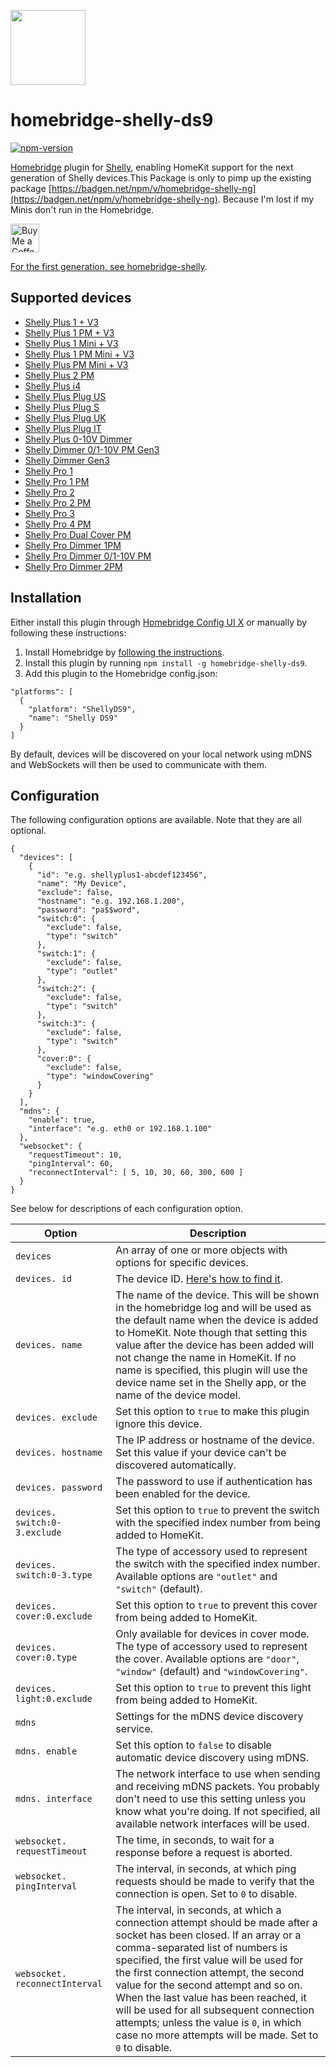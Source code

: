 <a href="https://github.com/cubi1337/homebridge-shelly-ng"><img src="homebridge-shelly-ng.png" height="120"></a>

# homebridge-shelly-ds9

[![npm-version](https://badgen.net/npm/v/homebridge-shelly-ds9)](https://www.npmjs.com/package/homebridge-shelly-ds9)

[Homebridge](https://homebridge.io) plugin for [Shelly](https://shelly.cloud),
enabling HomeKit support for the next generation of Shelly devices.This Package is only to pimp up the existing package [https://badgen.net/npm/v/homebridge-shelly-ng](https://badgen.net/npm/v/homebridge-shelly-ng). Because I'm lost if my Minis don't run in the Homebridge.

<a href='https://ko-fi.com/cubi1337' target='_blank'><img height='35' style='border:0px;height:46px;' src='https://az743702.vo.msecnd.net/cdn/kofi3.png?v=0' border='0' alt='Buy Me a Coffee at ko-fi.com' />

For the first generation, see [homebridge-shelly](https://github.com/alexryd/homebridge-shelly).

## Supported devices

- [Shelly Plus 1 + V3](https://kb.shelly.cloud/knowledge-base/shelly-plus-1)
- [Shelly Plus 1 PM + V3](https://kb.shelly.cloud/knowledge-base/shelly-plus-1pm)
- [Shelly Plus 1 Mini + V3](https://kb.shelly.cloud/knowledge-base/shelly-plus-1-mini)
- [Shelly Plus 1 PM Mini + V3](https://kb.shelly.cloud/knowledge-base/shelly-plus-1pm-mini)
- [Shelly Plus PM Mini + V3](https://kb.shelly.cloud/knowledge-base/shelly-plus-pm-mini)
- [Shelly Plus 2 PM](https://kb.shelly.cloud/knowledge-base/shelly-plus-2pm)
- [Shelly Plus i4](https://kb.shelly.cloud/knowledge-base/shelly-plus-i4)
- [Shelly Plus Plug US](https://kb.shelly.cloud/knowledge-base/shelly-plus-plug-us)
- [Shelly Plus Plug S](https://kb.shelly.cloud/knowledge-base/shelly-plus-plug-s-1)
- [Shelly Plus Plug UK](https://kb.shelly.cloud/knowledge-base/shelly-plus-plug-uk)
- [Shelly Plus Plug IT](https://kb.shelly.cloud/knowledge-base/shelly-plus-plug-it)
- [Shelly Plus 0-10V Dimmer](https://kb.shelly.cloud/knowledge-base/shelly-plus-0-10v-dimmer)
- [Shelly Dimmer 0/1-10V PM Gen3](https://kb.shelly.cloud/knowledge-base/shelly-dimmer-0-1-10v-pm-gen3)
- [Shelly Dimmer Gen3](https://kb.shelly.cloud/knowledge-base/shelly-dimmer-gen3)
- [Shelly Pro 1](https://kb.shelly.cloud/knowledge-base/shelly-pro-1)
- [Shelly Pro 1 PM](https://kb.shelly.cloud/knowledge-base/shelly-pro-1pm)
- [Shelly Pro 2](https://kb.shelly.cloud/knowledge-base/shelly-pro-2)
- [Shelly Pro 2 PM](https://kb.shelly.cloud/knowledge-base/shelly-pro-2pm)
- [Shelly Pro 3](https://kb.shelly.cloud/knowledge-base/shelly-pro-3-v1)
- [Shelly Pro 4 PM](https://kb.shelly.cloud/knowledge-base/shelly-pro-4pm)
- [Shelly Pro Dual Cover PM](https://kb.shelly.cloud/knowledge-base/shelly-pro-dual-cover-pm)
- [Shelly Pro Dimmer 1PM](https://kb.shelly.cloud/knowledge-base/shelly-pro-dimmer-1pm)
- [Shelly Pro Dimmer 0/1-10V PM](https://kb.shelly.cloud/knowledge-base/shelly-pro-dimmer-0-1-10v-pm)
- [Shelly Pro Dimmer 2PM](https://kb.shelly.cloud/knowledge-base/shelly-pro-dimmer-2pm)

## Installation

Either install this plugin through [Homebridge Config UI X](https://github.com/oznu/homebridge-config-ui-x)
or manually by following these instructions:

1. Install Homebridge by [following the instructions](https://github.com/homebridge/homebridge/wiki).
2. Install this plugin by running `npm install -g homebridge-shelly-ds9`.
3. Add this plugin to the Homebridge config.json:

```
"platforms": [
  {
    "platform": "ShellyDS9",
    "name": "Shelly DS9"
  }
]
```

By default, devices will be discovered on your local network using mDNS and
WebSockets will then be used to communicate with them.

## Configuration

The following configuration options are available. Note that they are all optional.

```
{
  "devices": [
    {
      "id": "e.g. shellyplus1-abcdef123456",
      "name": "My Device",
      "exclude": false,
      "hostname": "e.g. 192.168.1.200",
      "password": "pa$$word",
      "switch:0": {
        "exclude": false,
        "type": "switch"
      },
      "switch:1": {
        "exclude": false,
        "type": "outlet"
      },
      "switch:2": {
        "exclude": false,
        "type": "switch"
      },
      "switch:3": {
        "exclude": false,
        "type": "switch"
      },
      "cover:0": {
        "exclude": false,
        "type": "windowCovering"
      }
    }
  ],
  "mdns": {
    "enable": true,
    "interface": "e.g. eth0 or 192.168.1.100"
  },
  "websocket": {
    "requestTimeout": 10,
    "pingInterval": 60,
    "reconnectInterval": [ 5, 10, 30, 60, 300, 600 ]
  }
}
```

See below for descriptions of each configuration option.

| Option                         | Description                                                                                                                                                                                                                                                                                                                                                                                                                                                                        |
| ------------------------------ | ---------------------------------------------------------------------------------------------------------------------------------------------------------------------------------------------------------------------------------------------------------------------------------------------------------------------------------------------------------------------------------------------------------------------------------------------------------------------------------- |
| `devices`                      | An array of one or more objects with options for specific devices.                                                                                                                                                                                                                                                                                                                                                                                                                 |
| `devices. id`                  | The device ID. [Here's how to find it](https://github.com/alexryd/homebridge-shelly-ng/wiki/Finding-a-device-ID).                                                                                                                                                                                                                                                                                                                                                                  |
| `devices. name`                | The name of the device. This will be shown in the homebridge log and will be used as the default name when the device is added to HomeKit. Note though that setting this value after the device has been added will not change the name in HomeKit. If no name is specified, this plugin will use the device name set in the Shelly app, or the name of the device model.                                                                                                          |
| `devices. exclude`             | Set this option to `true` to make this plugin ignore this device.                                                                                                                                                                                                                                                                                                                                                                                                                  |
| `devices. hostname`            | The IP address or hostname of the device. Set this value if your device can't be discovered automatically.                                                                                                                                                                                                                                                                                                                                                                         |
| `devices. password`            | The password to use if authentication has been enabled for the device.                                                                                                                                                                                                                                                                                                                                                                                                             |
| `devices. switch:0-3.exclude`  | Set this option to `true` to prevent the switch with the specified index number from being added to HomeKit.                                                                                                                                                                                                                                                                                                                                                                       |
| `devices. switch:0-3.type`     | The type of accessory used to represent the switch with the specified index number. Available options are `"outlet"` and `"switch"` (default).                                                                                                                                                                                                                                                                                                                                     |
| `devices. cover:0.exclude`     | Set this option to `true` to prevent this cover from being added to HomeKit.                                                                                                                                                                                                                                                                                                                                                                                                       |
| `devices. cover:0.type`        | Only available for devices in cover mode. The type of accessory used to represent the cover. Available options are `"door"`, `"window"` (default) and `"windowCovering"`.                                                                                                                                                                                                                                                                                                          |
| `devices. light:0.exclude`     | Set this option to `true` to prevent this light from being added to HomeKit.                                                                                                                                                                                                                                                                                                                                                                                                       |
| `mdns`                         | Settings for the mDNS device discovery service.                                                                                                                                                                                                                                                                                                                                                                                                                                    |
| `mdns. enable`                 | Set this option to `false` to disable automatic device discovery using mDNS.                                                                                                                                                                                                                                                                                                                                                                                                       |
| `mdns. interface`              | The network interface to use when sending and receiving mDNS packets. You probably don't need to use this setting unless you know what you're doing. If not specified, all available network interfaces will be used.                                                                                                                                                                                                                                                              |
| `websocket. requestTimeout`    | The time, in seconds, to wait for a response before a request is aborted.                                                                                                                                                                                                                                                                                                                                                                                                          |
| `websocket. pingInterval`      | The interval, in seconds, at which ping requests should be made to verify that the connection is open. Set to `0` to disable.                                                                                                                                                                                                                                                                                                                                                      |
| `websocket. reconnectInterval` | The interval, in seconds, at which a connection attempt should be made after a socket has been closed. If an array or a comma-separated list of numbers is specified, the first value will be used for the first connection attempt, the second value for the second attempt and so on. When the last value has been reached, it will be used for all subsequent connection attempts; unless the value is `0`, in which case no more attempts will be made. Set to `0` to disable. |
